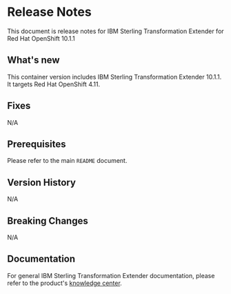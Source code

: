# Release Notes

This document is release notes for IBM Sterling Transformation Extender for Red Hat OpenShift 10.1.1

## What's new

This container version includes IBM Sterling Transformation Extender 10.1.1. It targets Red Hat OpenShift 4.11.

## Fixes

N/A

## Prerequisites

Please refer to the main `README` document.

## Version History

N/A

## Breaking Changes

N/A

## Documentation

For general IBM Sterling Transformation Extender documentation, please refer to the product's [knowledge center](https://www.ibm.com/docs/en/ste/10.1.1).
